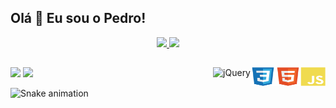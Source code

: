 ## Olá 👋 Eu sou o Pedro!

<div align="center">
  <a href="https://github.com/PedrosoEscola">
  <img  height="180em" src="https://github-readme-stats.vercel.app/api?username=PedrosoEscola&show_icons=true&theme=algolia&include_all_commits=true&count_private=true"/>
  <img height="180em" src="https://github-readme-stats.vercel.app/api/top-langs/?username=PedrosoEscola&layout=compact&langs_count=7&theme=dracula"/>
</div>

##
     
<div> 
  <a href="https://www.instagram.com/pedr0_pedroso/" target="_blank"><img src="https://img.shields.io/badge/-Instagram-%23E4405F?style=for-the-badge&logo=instagram&logoColor=white" target="_blank"></a>
  <a href = "mailto:henrique.pedroso.pedro@escola.pr.gov.br"><img src="https://img.shields.io/badge/-Gmail-%23333?style=for-the-badge&logo=gmail&logoColor=white" target="_blank"></a>
  <img align="right" alt="Js" height="30" width="40" src="https://raw.githubusercontent.com/devicons/devicon/master/icons/javascript/javascript-plain.svg">
  <img align="right" alt="HTML" height="30" width="40" src="https://raw.githubusercontent.com/devicons/devicon/master/icons/html5/html5-original.svg">
  <img align="right" alt="CSS" height="30" width="40" src="https://raw.githubusercontent.com/devicons/devicon/master/icons/css3/css3-original.svg">
  <img align="right" alt="jQuery" height="30" widht="40" src="https://cdn.jsdelivr.net/gh/devicons/devicon/icons/jquery/jquery-original.svg">
</div>

 ![Snake animation](https://github.com/PedrosoEscola/PedrosoEscola/blob/output/github-contribution-grid-snake.svg)
